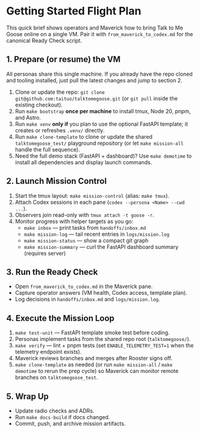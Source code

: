 # Getting Started Flight Plan

This quick brief shows operators and Maverick how to bring Talk to Me Goose
online on a single VM. Pair it with `from_maverick_to_codex.md` for the
canonical Ready Check script.

## 1. Prepare (or resume) the VM
All personas share this single machine. If you already have the repo cloned and
tooling installed, just pull the latest changes and jump to section 2.

1. Clone or update the repo: `git clone git@github.com:taituo/talktomegoose.git`
   (or `git pull` inside the existing checkout).
2. Run `make bootstrap` **once per machine** to install tmux, Node 20, pnpm, and Astro.
3. Run `make venv` **only if** you plan to use the optional FastAPI template; it creates or refreshes `.venv/` directly.
4. Run `make clone-template` to clone or update the shared `talktomegoose_test/` playground repository (or let `make mission-all` handle the full sequence).
5. Need the full demo stack (FastAPI + dashboard)? Use `make demotime` to install all dependencies and display launch commands.

## 2. Launch Mission Control
1. Start the tmux layout: `make mission-control` (alias: `make tmux`).
2. Attach Codex sessions in each pane (`codex --persona <Name> --cwd ...`).
3. Observers join read-only with `tmux attach -t goose -r`.
4. Monitor progress with helper targets as you go:
   - `make inbox` — print tasks from `handoffs/inbox.md`
   - `make mission-log` — tail recent entries in `logs/mission.log`
   - `make mission-status` — show a compact git graph
   - `make mission-summary` — curl the FastAPI dashboard summary (requires server)

## 3. Run the Ready Check
- Open `from_maverick_to_codex.md` in the Maverick pane.
- Capture operator answers (VM health, Codex access, template plan).
- Log decisions in `handoffs/inbox.md` and `logs/mission.log`.

## 4. Execute the Mission Loop
1. `make test-unit` — FastAPI template smoke test before coding.
2. Personas implement tasks from the shared repo root (`talktomegoose/`).
3. `make verify` — lint + pnpm tests (set `ENABLE_TELEMETRY_TEST=1` when the telemetry endpoint exists).
4. Maverick reviews branches and merges after Rooster signs off.
5. `make clone-template` as needed (or run `make mission-all` / `make demotime` to rerun the prep cycle) so Maverick can monitor remote branches on `talktomegoose_test`.

## 5. Wrap Up
- Update radio checks and ADRs.
- Run `make docs-build` if docs changed.
- Commit, push, and archive mission artifacts.

